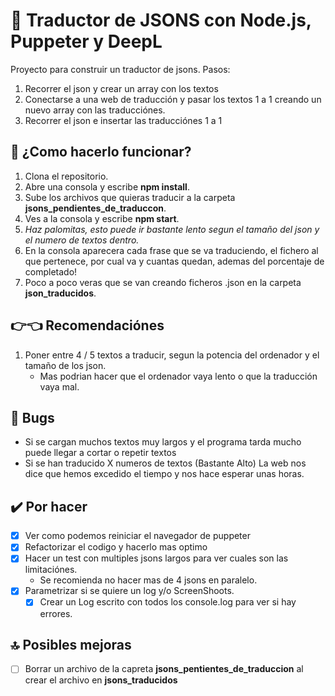 # 📜 Traductor de JSONS con Node.js, Puppeter y DeepL
Proyecto para construir un traductor de jsons.
Pasos:
1. Recorrer el json y crear un array con los textos
2. Conectarse a una web de traducción y pasar los textos 1 a 1 creando un nuevo array con las traducciónes.
3. Recorrer el json e insertar las traducciónes 1 a 1

## 🚀 ¿Como hacerlo funcionar?
1. Clona el repositorio.
2. Abre una consola y escribe **npm install**.
3. Sube los archivos que quieras traducir a la carpeta **jsons_pendientes_de_traduccon**.
4. Ves a la consola y escribe **npm start**.
5. _Haz palomitas, esto puede ir bastante lento segun el tamaño del json y el numero de textos dentro._
6. En la consola aparecera cada frase que se va traduciendo, el fichero al que pertenece, por cual va y cuantas quedan, ademas del porcentaje de completado!
7. Poco a poco veras que se van creando ficheros .json en la carpeta **json_traducidos**.

## 👉👈 Recomendaciónes
1. Poner entre 4 / 5 textos a traducir, segun la potencia del ordenador y el tamaño de los json.
    - Mas podrian hacer que el ordenador vaya lento o que la traducción vaya mal. 

## 🐛 Bugs
- Si se cargan muchos textos muy largos y el programa tarda mucho puede llegar a cortar o repetir textos
- Si se han traducido X numeros de textos (Bastante Alto) La web nos dice que hemos excedido el tiempo y nos hace esperar unas horas.

## ✔️ Por hacer
- [x] Ver como podemos reiniciar el navegador de puppeter
- [x] Refactorizar el codigo y hacerlo mas optimo
- [x] Hacer un test con multiples jsons largos para ver cuales son las limitaciónes.
    - Se recomienda no hacer mas de 4 jsons en paralelo.
- [x] Parametrizar si se quiere un log y/o ScreenShoots.
    - [x] Crear un Log escrito con todos los console.log para ver si hay errores.

## 🔝 Posibles mejoras
- [ ] Borrar un archivo de la capreta **jsons_pentientes_de_traduccion** al crear el archivo en **jsons_traducidos**
